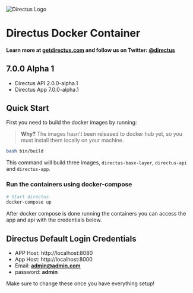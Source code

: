 ![Directus Logo](http://getdirectus.com/assets/imgs/directus.png)

Directus Docker Container
====================

#### Learn more at [getdirectus.com](http://getdirectus.com) and follow us on Twitter: [@directus](https://twitter.com/directus)

## 7.0.0 Alpha 1
- Directus API 2.0.0-alpha.1
- Directus App 7.0.0-alpha.1

## Quick Start

First you need to build the docker images by running:

> **Why?** The images hasn't been released to docker hub yet, so you must install them locally on your machine.

```bash
bash bin/build
```

This command will build three images, `directus-base-layer`, `directus-api` and `directus-app`.

### Run the containers using docker-compose

```bash
# Start directus
docker-compose up
```

After docker compose is done running the containers you can access the app and api with the credentials below.

## Directus Default Login Credentials

- APP Host: http://localhost:8080
- App Host: http://localhost:8000
- Email: **admin@admin.com**
- password: **admin**

Make sure to change these once you have everything setup!
